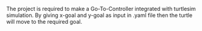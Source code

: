 The project is required to make a Go-To-Controller integrated with turtlesim simulation. By giving x-goal and y-goal as input in .yaml file then the turtle
will move to the required goal.

